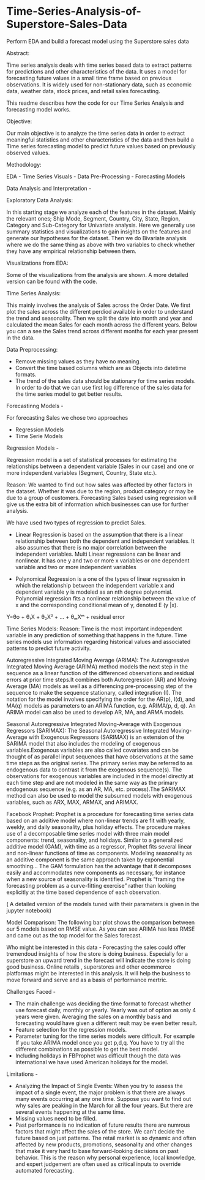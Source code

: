 # Time-Series-Analysis-of-Superstore-Sales-Data

Perform EDA and build a forecast model using the Superstore sales data

Abstract:

Time series analysis deals with time series based data to extract patterns for predictions and other characteristics of the data. It uses a model for forecasting future values in a small time frame based on previous observations. It is widely used for non-stationary data, such as economic data, weather data, stock prices, and retail sales forecasting.

This readme describes how the code for our Time Series Analysis and forecasting model works.

Objective:

Our main objective is to analyze the time series data in order to extract meaningful statistics and other characteristics of the data and then build a Time series forecasting model to predict future values based on previously observed values.

Methodology:

EDA - Time Series Visuals - Data Pre-Processing - Forecasting Models

Data Analysis and Interpretation - 

Exploratory Data Analysis:

In this starting stage we analyze each of the features in the dataset. Mainly the relevant ones; Ship Mode, Segment, Country, City, State, Region, Category and Sub-Category for Univariate analysis. Here we generally use summary statistics and visualizations to gain insights on the features and generate our hypotheses for the dataset. Then we do Bivariate analysis where we do the same thing as above with two variables to check whether they have any empirical relationship between them.

Visualizations from EDA:

Some of the visualizations from the analysis are shown. A more detailed version can be found with the code.

Time Series Analysis:

This mainly involves the analysis of Sales across the Order Date. We first plot the sales across the different perdiod available in order to understand the trend and seasonality. Then we split the date into month and year and calculated the mean Sales for each month across the different years. Below you can a see the Sales trend across different months for each year present in the data.

Data Preprocessing:

- Remove missing values as they have no meaning.
- Convert the time based columns which are as Objects into datetime formats.
- The trend of the sales data should be stationary for time series models. In order to do that we can use first log difference of the sales data for the time series model to get better results.

Forecastinng Models -

For forecasting Sales we chose two approaches
- Regression Models
- Time Serie Models

Regression Models -

Regression model is a set of statistical processes for estimating the relationships between a dependent variable (Sales in our case) and one or more independent variables (Segment, Country, State etc.).

Reason: We wanted to find out how sales was affected by other factors in the dataset. Whether it was due to the region, product category or may be due to a group of customers. Forecasting Sales based using regression will give us the extra bit of information which businesses can use for further analysis.

We have used two types of regression to predict Sales.
- Linear Regression is based on the assumption that there is a linear relationship between both the dependent and independent variables. It also assumes that there is no major correlation between the independent variables. Multi Linear regressions can be linear and nonlinear. It has one y and two or more x variables or one dependent variable and two or more independent variables

- Polynomical Regression is a one of the types of linear regression in which the relationship between the independent variable x and dependent variable y is modeled as an nth degree polynomial. Polynomial regression fits a nonlinear relationship between the value of x and the corresponding conditional mean of y, denoted E (y |x).

Y=θo + θ₁X + θ₂X² + … + θₘXᵐ + residual error

Time Series Models:
Reason: Time is the most important independent variable in any prediction of something that happens in the future. Time series models use information regarding historical values and associated patterns to predict future activity.

Autoregressive Integrated Moving Average (ARIMA):
The Autoregressive Integrated Moving Average (ARIMA) method models the next step in the sequence as a linear function of the differenced observations and residual errors at prior time steps.It combines both Autoregression (AR) and Moving Average (MA) models as well as a differencing pre-processing step of the sequence to make the sequence stationary, called integration (I). The notation for the model involves specifying the order for the AR(p), I(d), and MA(q) models as parameters to an ARIMA function, e.g. ARIMA(p, d, q). An ARIMA model can also be used to develop AR, MA, and ARMA models.

Seasonal Autoregressive Integrated Moving-Average with Exogenous Regressors (SARIMAX):
The Seasonal Autoregressive Integrated Moving-Average with Exogenous Regressors (SARIMAX) is an extension of the SARIMA model that also includes the modeling of exogenous variables.Exogenous variables are also called covariates and can be thought of as parallel input sequences that have observations at the same time steps as the original series. The primary series may be referred to as endogenous data to contrast it from the exogenous sequence(s). The observations for exogenous variables are included in the model directly at each time step and are not modeled in the same way as the primary endogenous sequence (e.g. as an AR, MA, etc. process).The SARIMAX method can also be used to model the subsumed models with exogenous variables, such as ARX, MAX, ARMAX, and ARIMAX.

Facebook Prophet:
Prophet is a procedure for forecasting time series data based on an additive model where non-linear trends are fit with yearly, weekly, and daily seasonality, plus holiday effects. The procedure makes use of a decomposable time series model with three main model components: trend, seasonality, and holidays. Similar to a generalized additive model (GAM), with time as a regressor, Prophet fits several linear and non-linear functions of time as components. Modeling seasonality as an additive component is the same approach taken by exponential smoothing… The GAM formulation has the advantage that it decomposes easily and accommodates new components as necessary, for instance when a new source of seasonality is identified. Prophet is “framing the forecasting problem as a curve-fitting exercise” rather than looking explicitly at the time based dependence of each observation.

( A detailed version of the models tuned with their parameters is given in the jupyter notebook)

Model Comparison:
The following bar plot shows the comparison between our 5 models based on RMSE value. As you can see ARIMA has less RMSE and came out as the top model for the Sales forecast.

Who might be interested in this data -
Forecasting the sales could offer tremendoud insights of how the store is doing business. Especially for a superstore an upward trend in the forecast will indicate the store is doing good business. Online retails , superstores and other ecommerce platformas might be interested in this analysis. It will help the business to move forward and serve and as a basis of performance mertric.

Challenges Faced -
- The main challenge was deciding the time format to forecast whether use forecast daily, monthly or yearly. Yearly was out of option as only 4 years were given. Averaging the sales on a monthly basis and forecasting would have given a different reult may be even better result.
- Feature selection for the regression models.
- Parameter tuning for the time series models were difficult. For example If you take ARIMA model once you get p,d,q. You have to try all the different combinations as possible to get the best model.
- Including holidays in FBProphet was difficult though the data was international we have used American holidays for the model.

Limitations -
- Analyzing the Impact of Single Events: When you try to assess the impact of a single event, the major problem is that there are always many events occurring at any one time. Suppose you want to find out why sales are peaking in the March for all the four years. But there are several events happening at the same time.
- Missing values need to be filled.
- Past performance is no indication of future results there are numrous factors that might affect the sales of the store. We can't decide the future based on just patterns. The retail market is so dynamic and often affected by new products, promotions, seasonality and other changes that make it very hard to base forward-looking decisions on past behavior. This is the reason why personal experience, local knowledge, and expert judgement are often used as critical inputs to override automated forecasting.
